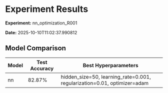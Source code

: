 # Experiment Results

**Experiment:** nn_optimization_R001

**Date:** 2025-10-10T11:02:37.990812


## Model Comparison

| Model | Test Accuracy | Best Hyperparameters |
|-------|---------------|---------------------|
| nn | 82.87% | hidden_size=50, learning_rate=0.001, regularization=0.01, optimizer=adam |